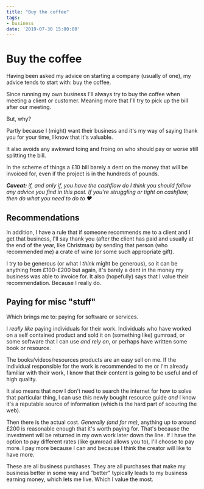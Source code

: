 ```yaml
---
title: "Buy the coffee"
tags:
- business
date: '2019-07-30 15:00:00'
---
```


# Buy the coffee

Having been asked my advice on starting a company (usually of one), my advice tends to start with: buy the coffee.

Since running my own business I'll always try to buy the coffee when meeting a client or customer. Meaning more that I'll try to pick up the bill after our meeting.

But, why?

<!--more-->

Partly because I (might) want their business and it's my way of saying thank you for your time, I know that it's valuable.

It also avoids any awkward toing and froing on who should pay or worse still splitting the bill.

In the scheme of things a £10 bill barely a dent on the money that will be invoiced for, even if the project is in the hundreds of pounds.

***Caveat:** if, and only if, you have the cashflow do I think you should follow any advice you find in this post. If you're struggling or tight on cashflow, then do what you need to do to ❤️*

## Recommendations

In addition, I have a rule that if someone recommends me to a client and I get that business, I'll say thank you (after the client has paid and usually at the end of the year, like Christmas) by sending that person (who recommended me) a crate of wine (or some such appropriate gift).

I try to be generous (or what I _think_ might be generous), so it can be anything from £100-£200 but again, it's barely a dent in the money my business was able to invoice for. It also (hopefully) says that I value their recommendation. Because I really do.

## Paying for misc "stuff"

Which brings me to: paying for software or services.

I _really like_ paying individuals for their work. Individuals who have worked on a self contained product and sold it on (something like) gumroad, or some software that I can use *and rely on*, or perhaps have written some book or resource.

The books/videos/resources products are an easy sell on me. If the individual responsible for the work is recommended to me or I'm already familiar with their work, I know that their content is going to be useful and of high quality.

It also means that now I don't need to search the internet for how to solve that particular thing, I can use this newly bought resource guide _and_ I know it's a reputable source of information (which is the hard part of scouring the web).

Then there is the actual cost. _Generally (and for me)_, anything up to around £200 is reasonable enough that it's worth paying for. That's because the investment will be returned in my own work later down the line. If I have the option to pay different rates (like gumroad allows you to), I'll choose to pay more. I pay more because I can and because I think the creator will like to have more.

These are all business purchases. They are all purchases that make my business better in some way and "better" typically leads to my business earning money, which lets me live. Which I value the most.

